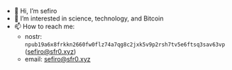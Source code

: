 - 👋 Hi, I’m sefiro
- 👀 I’m interested in science, technology, and Bitcoin
- 📫 How to reach me:
  - nostr: `npub19a6x8frkkn2660fw0flz74a7qg8c2jxk5v9p2rsh7tv5e6ftsq3sav63vp` ([sefiro@sfr0.xyz](https://njump.me/sfr0.xyz))
  - email: [sefiro@sfr0.xyz](mailto:sefiro@sfr0.xyz)
